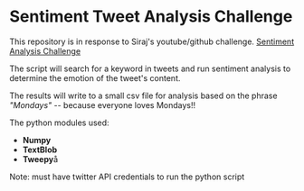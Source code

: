 # Sentiment Tweet Analysis Challenge

This repository is in response to Siraj's youtube/github challenge.
[Sentiment Analysis Challenge](https://github.com/llSourcell/twitter_sentiment_challenge)

The script will search for a keyword in tweets and run sentiment analysis to determine the emotion of the tweet's content.

The results will write to a small csv file for analysis based on the phrase _"Mondays"_ -- because everyone loves Mondays!!

The python modules used:

- **Numpy**
- **TextBlob**
- **Tweepy**å

Note: must have twitter API credentials to run the python script
